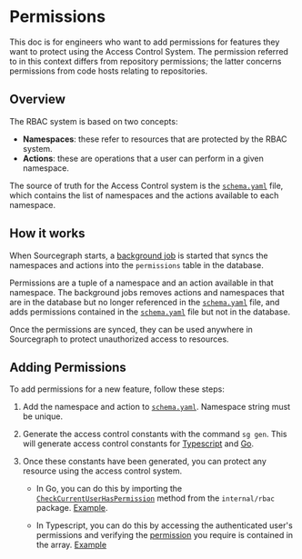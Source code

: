 # Permissions

This doc is for engineers who want to add permissions for features they want to protect using the Access Control System. The permission referred to in this context differs from repository permissions; the latter concerns permissions from code hosts relating to repositories.

## Overview
The RBAC system is based on two concepts:
  * **Namespaces**: these refer to resources that are protected by the RBAC system.
  * **Actions**: these are operations that a user can perform in a given namespace.

The source of truth for the Access Control system is the [`schema.yaml`](https://sourcegraph.sourcegraph.com/github.com/sourcegraph/sourcegraph/-/blob/internal/rbac/schema.yaml) file, which contains the list of namespaces and the actions available to each namespace.

## How it works

When Sourcegraph starts, a [background job](https://sourcegraph.sourcegraph.com/github.com/sourcegraph/sourcegraph@8b4e1cb4374d1449c918f695c21d2c933c5a1d15/-/blob/cmd/frontend/internal/cli/serve_cmd.go?L205:24) is started that syncs the namespaces and actions into the `permissions` table in the database.

Permissions are a tuple of a namespace and an action available in that namespace. The background jobs removes actions and namespaces that are in the database but no longer referenced in the [`schema.yaml`](https://sourcegraph.sourcegraph.com/github.com/sourcegraph/sourcegraph/-/blob/internal/rbac/schema.yaml) file, and adds permissions contained in the [`schema.yaml`](https://sourcegraph.sourcegraph.com/github.com/sourcegraph/sourcegraph/-/blob/internal/rbac/schema.yaml) file but not in the database.

Once the permissions are synced, they can be used anywhere in Sourcegraph to protect unauthorized access to resources.

## Adding Permissions
To add permissions for a new feature, follow these steps:

1. Add the namespace and action to [`schema.yaml`](https://sourcegraph.sourcegraph.com/github.com/sourcegraph/sourcegraph/-/blob/internal/rbac/schema.yaml). Namespace string must be unique.

2. Generate the access control constants with the command `sg gen`. This will generate access control constants for [Typescript](https://sourcegraph.sourcegraph.com/github.com/sourcegraph/sourcegraph@8b4e1cb/-/blob/client/web/src/rbac/constants.ts) and [Go](https://sourcegraph.sourcegraph.com/github.com/sourcegraph/sourcegraph@8b4e1cb4374d1449c918f695c21d2c933c5a1d15/-/blob/internal/rbac/constants.go).

3. Once these constants have been generated, you can protect any resource using the access control system. 
    * In Go, you can do this by importing the [`CheckCurrentUserHasPermission`](https://sourcegraph.sourcegraph.com/github.com/sourcegraph/sourcegraph@8b4e1cb/-/blob/internal/rbac/permission.go) method from the `internal/rbac` package. [Example](https://github.com/sourcegraph/sourcegraph/pull/49594/files).

    * In Typescript, you can do this by accessing the authenticated user's permissions and verifying the [permission](https://sourcegraph.sourcegraph.com/github.com/sourcegraph/sourcegraph@8b4e1cb4374d1449c918f695c21d2c933c5a1d15/-/blob/client/web/src/rbac/constants.ts?L5:14-5:41) you require is contained in the array. [Example](https://sourcegraph.sourcegraph.com/github.com/sourcegraph/sourcegraph@8b4e1cb4374d1449c918f695c21d2c933c5a1d15/-/blob/client/web/src/batches/utils.ts?L6)
